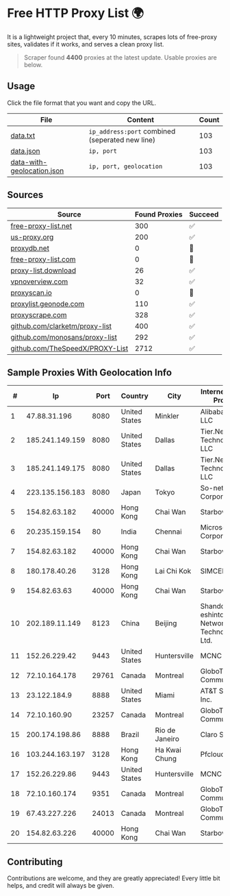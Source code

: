 
# Free HTTP Proxy List 🌍

It is a lightweight project that, every 10 minutes, scrapes lots of free-proxy sites, validates if it works, and serves a clean proxy list.


> Scraper found **4400** proxies at the latest update. Usable proxies are below.

## Usage

Click the file format that you want and copy the URL.


|File|Content|Count|
|----|-------|-----|
|[data.txt](https://raw.githubusercontent.com/themiralay/Proxy-List-World/master/data.txt)|`ip_address:port` combined (seperated new line)|103|
|[data.json](https://raw.githubusercontent.com/themiralay/Proxy-List-World/master/data.json)|`ip, port`|103|
|[data-with-geolocation.json](https://raw.githubusercontent.com/themiralay/Proxy-List-World/master/data-with-geolocation.json)|`ip, port, geolocation`|103|

## Sources

|Source|Found Proxies|Succeed|
|------|-------------|-------|
|[free-proxy-list.net](https://free-proxy-list.net)|300|✅|
|[us-proxy.org](https://www.us-proxy.org)|200|✅|
|[proxydb.net](http://proxydb.net)|0|🚫|
|[free-proxy-list.com](https://free-proxy-list.com/?page=&port=&type%5B%5D=http&type%5B%5D=https&up_time=0&search=Search)|0|🚫|
|[proxy-list.download](https://www.proxy-list.download/HTTP)|26|✅|
|[vpnoverview.com](https://vpnoverview.com/privacy/anonymous-browsing/free-proxy-servers)|32|✅|
|[proxyscan.io](https://www.proxyscan.io)|0|🚫|
|[proxylist.geonode.com](https://proxylist.geonode.com/api/proxy-list?limit=300&page=1&sort_by=lastChecked&sort_type=desc&protocols=http,https)|110|✅|
|[proxyscrape.com](https://api.proxyscrape.com/v2/?request=displayproxies&protocol=http&timeout=10000&country=all&ssl=all&anonymity=all)|328|✅|
|[github.com/clarketm/proxy-list](https://raw.githubusercontent.com/clarketm/proxy-list/master/proxy-list-raw.txt)|400|✅|
|[github.com/monosans/proxy-list](https://raw.githubusercontent.com/monosans/proxy-list/main/proxies/http.txt)|292|✅|
|[github.com/TheSpeedX/PROXY-List](https://raw.githubusercontent.com/TheSpeedX/PROXY-List/master/http.txt)|2712|✅|


## Sample Proxies With Geolocation Info

|#|Ip|Port|Country|City|Internet Service Provider|
|-|--|----|-------|----|-------------------------|
|1|47.88.31.196|8080|United States|Minkler|Alibaba.com LLC|
|2|185.241.149.159|8080|United States|Dallas|Tier.Net Technologies LLC|
|3|185.241.149.175|8080|United States|Dallas|Tier.Net Technologies LLC|
|4|223.135.156.183|8080|Japan|Tokyo|So-net Corporation|
|5|154.82.63.182|40000|Hong Kong|Chai Wan|Starbow Ltd|
|6|20.235.159.154|80|India|Chennai|Microsoft Corporation|
|7|154.82.63.182|40000|Hong Kong|Chai Wan|Starbow Ltd|
|8|180.178.40.26|3128|Hong Kong|Lai Chi Kok|SIMCENTRIC|
|9|154.82.63.63|40000|Hong Kong|Chai Wan|Starbow Ltd|
|10|202.189.11.149|8123|China|Beijing|Shandong eshinton Network Technology Co., Ltd.|
|11|152.26.229.42|9443|United States|Huntersville|MCNC|
|12|72.10.164.178|29761|Canada|Montreal|GloboTech Communications|
|13|23.122.184.9|8888|United States|Miami|AT&T Services, Inc.|
|14|72.10.160.90|23257|Canada|Montreal|GloboTech Communications|
|15|200.174.198.86|8888|Brazil|Rio de Janeiro|Claro S.A|
|16|103.244.163.197|3128|Hong Kong|Ha Kwai Chung|Pfcloud UG|
|17|152.26.229.86|9443|United States|Huntersville|MCNC|
|18|72.10.160.174|9351|Canada|Montreal|GloboTech Communications|
|19|67.43.227.226|24013|Canada|Montreal|GloboTech Communications|
|20|154.82.63.226|40000|Hong Kong|Chai Wan|Starbow Ltd|



## Contributing

Contributions are welcome, and they are greatly appreciated! Every
little bit helps, and credit will always be given.

